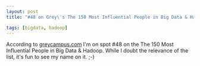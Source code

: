 ```yaml
---
layout: post
title: "#48 on Grey\'s The 150 Most Influential People in Big Data & Hadoop"

tags: [bigdata, hadoop]
---
```


According to [greycampus.com](https://www.greycampus.com/blog/big-data/the-150-most-influential-people-in-big-data-hadoop) I'm on 
spot #48 on the The 150 Most Influential People in Big Data & Hadoop. While I doubt the relevance of the list, it's fun to see my name on it. ;-)

